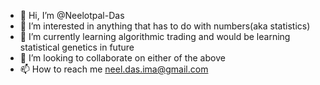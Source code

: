 - 👋 Hi, I’m @Neelotpal-Das
- 👀 I’m interested in anything that has to do with numbers(aka statistics)
- 🌱 I’m currently learning algorithmic trading and would be learning statistical genetics in future
- 💞️ I’m looking to collaborate on either of the above
- 📫 How to reach me neel.das.ima@gmail.com

<!---
Neelotpal-Das/Neelotpal-Das is a ✨ special ✨ repository because its `README.md` (this file) appears on your GitHub profile.
You can click the Preview link to take a look at your changes.
--->
